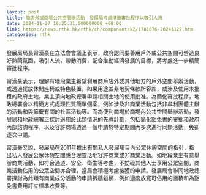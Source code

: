 ```yaml
---
layout: post
title: 商店外或商場公共空間辦活動　發展局考慮精簡審批程序以吸引人流
date: 2024-11-27 16:25:31.000000000 +08:00
link: https://news.rthk.hk/rthk/ch/component/k2/1781076-20241127.htm
categories: rthk
---
```


發展局局長甯漢豪在立法會會議上表示，政府認同要善用戶外或公共空間可營造良好熱鬧氛圍，吸引人流，帶動消費，配合推動經濟發展的目標，將考慮進一步精簡審批程序。

甯漢豪表示，理解有地段業主希望利用商戶店外或其他地方的戶外空間舉辦活動，或透過擺放休閒座椅或特色裝置。如果用途並非地契條款所容許，或涉及使用未批租的政府土地，業主須向地政總署申請相關土地的使用批准。為簡化審批程序，地政總署會以精簡方式處理性質簡單個案，例如涉及非商業活動包括非牟利團體主辦的活動和與節慶有關的社區活動等。而為便利商場於商場內公共空間舉辦活動，發展局和地政總署正探討適用於此類情況的先導計劃，包括簡化豁免書的審批和政府內部諮詢程序，以及容許商場透過一個申請於特定期間內多次進行同類活動，免卻逐次申請。

甯漢豪又說，發展局在2011年推出有關私人發展項目內公眾休憩空間的指引，指出私人發展公眾休憩空間應合理靈活地容許商業或非商業活動。如地段業主有意舉辦商業活動，如符合通道、安全、衛生等考慮，不妨礙其他人士享用公眾空間，商業活動佔用的公眾空間亦合理，當局會積極考慮接獲的申請。發展局會聯同地政總署探討為此類有商業成分活動的申請拆牆鬆綁，例如適度放寬可佔用的面積和為豁免書費用訂立標準收費等。
